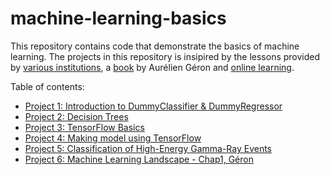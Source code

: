 # machine-learning-basics
This repository contains code that demonstrate the basics of machine learning. The projects in this repository is insipired by the lessons provided by [various institutions](https://github.com/UBC-CS/cpsc330/blob/master/LICENSE.md), a [book](https://www.amazon.com/Hands-Machine-Learning-Scikit-Learn-TensorFlow/dp/1492032646/ref=sr_1_2?qid=1688982464&refinements=p_27%3AAurelien+Geron&s=books&sr=1-2) by Aurélien Géron and [online learning](https://www.coursera.org/learn/machine-learning-duke/home/welcome). 

Table of contents:
- [Project 1: Introduction to DummyClassifier & DummyRegressor](https://github.com/karim-mttk/machine-learning-basics/blob/main/ML_Project1.ipynb)
- [Project 2: Decision Trees](https://github.com/karim-mttk/machine-learning-basics/blob/main/ML_Project2.ipynb)
- [Project 3: TensorFlow Basics](https://github.com/karim-mttk/machine-learning-basics/blob/8002c0f644768ff7200e4b915494859a7cb3f275/Project3_tensorflow_basics.ipynb)
- [Project 4: Making model using TensorFlow](https://github.com/karim-mttk/machine-learning-basics/blob/8002c0f644768ff7200e4b915494859a7cb3f275/Project4_Making_model_Tensorflow.ipynb)
- [Project 5: Classification of High-Energy Gamma-Ray Events](https://github.com/karim-mttk/machine-learning-basics/blob/7d2fe43d8f890dbab6bdd345a67a8c38d2607740/Project5_classification_gamma_rays.ipynb)
- [Project 6: Machine Learning Landscape - Chap1, Géron](https://github.com/karim-mttk/machine-learning-basics/blob/a4e5b2a83975cc1ba34dca8f63a189376fac623a/Project_6_mahcine_learning_landscape_.ipynb)
